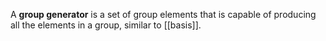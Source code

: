 A **group generator** is a set of group elements that is capable of producing all the elements in a group, similar to [[basis]].